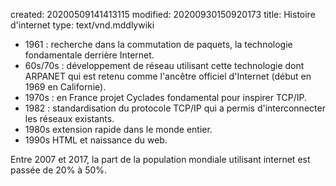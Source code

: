 created: 20200509141413115
modified: 20200930150920173
title: Histoire d'internet
type: text/vnd.mddlywiki

* 1961 : recherche dans la commutation de paquets, la technologie fondamentale derrière Internet.
* 60s/70s : développement de réseau utilisant cette technologie dont ARPANET qui est retenu comme l'ancêtre officiel d'Internet (début en 1969 en Californie).
* 1970s : en France projet Cyclades fondamental pour inspirer TCP/IP.
* 1982 : standardisation du protocole TCP/IP qui a permis d'interconnecter les réseaux existants.
* 1980s extension rapide dans le monde entier.
* 1990s HTML et naissance du web.

Entre 2007 et 2017, la part de la population mondiale utilisant internet est passée de 20% à 50%.